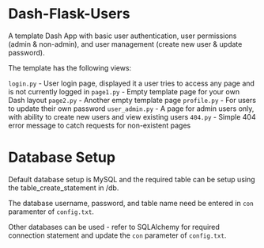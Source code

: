 # Dash-Flask-Users

A template Dash App with basic user authentication, user permissions (admin & non-admin), and user management (create new user & update password).

The template has the following views:

`login.py` - User login page, displayed it a user tries to access any page and is not currently logged in
`page1.py` - Empty template page for your own Dash layout
`page2.py` - Another empty template page
`profile.py` - For users to update their own password
`user_admin.py` - A page for admin users only, with ability to create new users and view existing users
`404.py` - Simple 404 error message to catch requests for non-existent pages





# Database Setup

Default database setup is MySQL and the required table can be setup using the table_create_statement in /db.

The database username, password, and table name need be entered in `con` paramenter of `config.txt`.

Other databases can be used - refer to SQLAlchemy for required connection statement and update the `con` parameter of `config.txt`.

